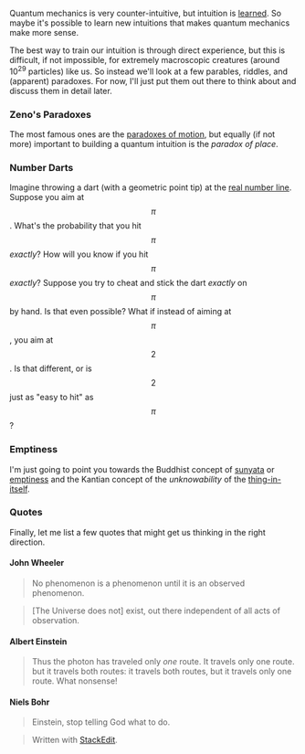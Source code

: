 Quantum mechanics is very counter-intuitive, but intuition is [learned](https://www.psychologytoday.com/us/basics/intuition). So maybe it's possible to learn new intuitions that makes quantum mechanics make more sense. 

The best way to train our intuition is through direct experience, but this is difficult, if not impossible, for extremely macroscopic creatures (around 10<sup>29</sup> particles) like us. So instead we'll look at a few parables, riddles, and (apparent) paradoxes. For now, I'll just put them out there to think about and discuss them in detail later.

### Zeno's Paradoxes
The most famous ones are the [paradoxes of motion](https://en.wikipedia.org/wiki/Zeno%27s_paradoxes#Paradoxes_of_motion), but equally (if not more) important to building a quantum intuition is the *paradox of place*.

### Number Darts
Imagine throwing a dart (with a geometric point tip) at the [real number line](https://en.wikipedia.org/wiki/Real_line). Suppose you aim at $$\pi$$. What's the probability that you hit $$\pi$$ *exactly*? How will you know if you hit $$\pi$$ *exactly*? Suppose you try to cheat and stick the dart *exactly* on $$\pi$$ by hand. Is that even possible? What if instead of aiming at $$\pi$$, you aim at $$2$$. Is that different, or is $$2$$ just as "easy to hit" as $$\pi$$? 

### Emptiness
I'm just going to point you towards the Buddhist concept of [sunyata](https://en.wikipedia.org/wiki/%C5%9A%C5%ABnyat%C4%81) or [emptiness](https://www.huffpost.com/entry/emptiness-most-misunderstood-word-in-buddhism_b_2769189) and the Kantian concept of the *unknowability* of the [thing-in-itself](https://en.wikipedia.org/wiki/Thing-in-itself).

### Quotes
Finally, let me list a few quotes that might get us thinking in the right direction.

#### John Wheeler
> No phenomenon is a phenomenon until it is an observed phenomenon.

> \[The Universe does not\] exist, out there independent of all acts of observation.

#### Albert Einstein
> Thus the photon has traveled only _one_ route. It travels only one route. but it travels both routes: it travels both routes, but it travels only one route. What nonsense!

#### Niels Bohr
> Einstein, stop telling God what to do.

> Written with [StackEdit](https://stackedit.io/).
<!--stackedit_data:
eyJoaXN0b3J5IjpbMTI3MjY4NTkwNiwtMTI3MTI1NzMyMywxND
U2MDk4NDg4LC05MDAyNTM1OTIsLTIxMzU4MzA5ODIsMTU1NDA2
Mzg3Nyw3MzA5OTgxMTZdfQ==
-->